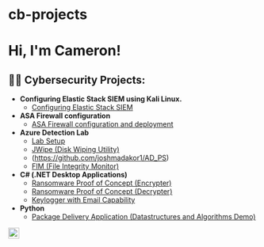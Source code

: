 # cb-projects
<h1>Hi, I'm Cameron! </h1>

<h2>👨‍💻 Cybersecurity Projects:</h2>

- <b>Configuring Elastic Stack SIEM using Kali Linux. </b>
  - [Configuring Elastic Stack SIEM](https://github.com/cameronboafor/ElasticSiemLab.git)
- <b>ASA Firewall configuration</b>
  - [ASA Firewall configuration and deployment](https://github.com/cameronboafor/basic-firewall-config/tree/main) 
- <b>Azure Detection Lab</b>
  - [Lab Setup](https://github.com/cameronboafor/azuredetectionlab/tree/main)
  - [JWipe (Disk Wiping Utility)](https://github.com/joshmadakor1/Jwipe.PowerShell)
  - (https://github.com/joshmadakor1/AD_PS)
  - [FIM (File Integrity Monitor)](https://github.com/joshmadakor1/PowerShell-Integrity-FIM)
- <b>C# (.NET Desktop Applications)</b>
  - [Ransomware Proof of Concept (Encrypter)](https://github.com/joshmadakor1/EncrypterPOC)
  - [Ransomware Proof of Concept (Decrypter)](https://github.com/joshmadakor1/DecrypterPOC)
  - [Keylogger with Email Capability](https://github.com/joshmadakor1/Key-Logger-With-Email)
- <b>Python</b>
  - [Package Delivery Application (Datastructures and Algorithms Demo)](https://github.com/joshmadakor1/Package-Delivery-Pathfinding-Algorithm)


[<img align="left" alt="JoshMadakor | LinkedIn" width="22px" src="https://cdn.jsdelivr.net/npm/simple-icons@v3/icons/linkedin.svg" />][linkedin]


[linkedin]: https://linkedin.com/in/cameron-boafor
